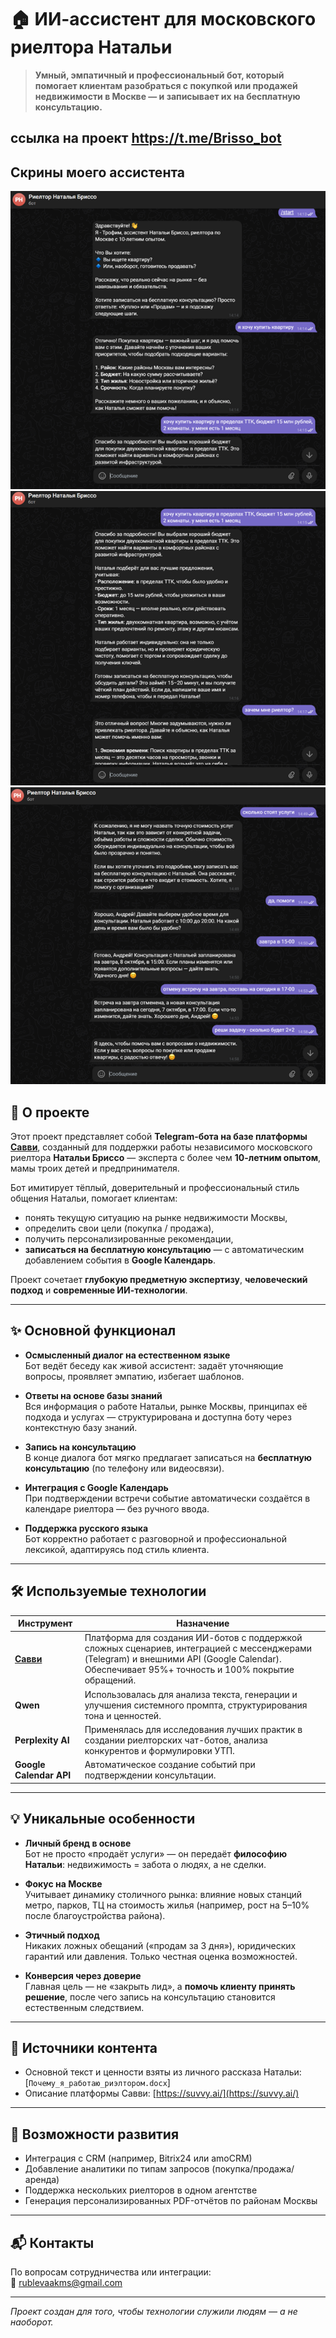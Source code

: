 # 🏠 ИИ-ассистент для московского риелтора Натальи

> **Умный, эмпатичный и профессиональный бот, который помогает клиентам разобраться с покупкой или продажей недвижимости в Москве — и записывает их на бесплатную консультацию.**

ссылка на проект https://t.me/Brisso_bot
---

## Скрины моего ассистента
![Описание 1](https://github.com/AndreyRublev-kms/rieltor_assistent/blob/main/Скрин1.png?raw=true)
![Описание 2](https://github.com/AndreyRublev-kms/rieltor_assistent/blob/main/Скрин2.png?raw=true)
![Описание 3](https://github.com/AndreyRublev-kms/rieltor_assistent/blob/main/Скрин3.png?raw=true)


## 📌 О проекте

Этот проект представляет собой **Telegram-бота на базе платформы [Савви](https://suvvy.ai/)**, созданный для поддержки работы независимого московского риелтора **Натальи Бриссо** — эксперта с более чем **10-летним опытом**, мамы троих детей и предпринимателя.

Бот имитирует тёплый, доверительный и профессиональный стиль общения Натальи, помогает клиентам:
- понять текущую ситуацию на рынке недвижимости Москвы,
- определить свои цели (покупка / продажа),
- получить персонализированные рекомендации,
- **записаться на бесплатную консультацию** — с автоматическим добавлением события в **Google Календарь**.

Проект сочетает **глубокую предметную экспертизу**, **человеческий подход** и **современные ИИ-технологии**.

---

## ✨ Основной функционал

- **Осмысленный диалог на естественном языке**  
  Бот ведёт беседу как живой ассистент: задаёт уточняющие вопросы, проявляет эмпатию, избегает шаблонов.

- **Ответы на основе базы знаний**  
  Вся информация о работе Натальи, рынке Москвы, принципах её подхода и услугах — структурирована и доступна боту через контекстную базу знаний.

- **Запись на консультацию**  
  В конце диалога бот мягко предлагает записаться на **бесплатную консультацию** (по телефону или видеосвязи).

- **Интеграция с Google Календарь**  
  При подтверждении встречи событие автоматически создаётся в календаре риелтора — без ручного ввода.

- **Поддержка русского языка**  
  Бот корректно работает с разговорной и профессиональной лексикой, адаптируясь под стиль клиента.

---

## 🛠️ Используемые технологии

| Инструмент | Назначение |
|-----------|------------|
| **[Савви](https://suvvy.ai/)** | Платформа для создания ИИ-ботов с поддержкой сложных сценариев, интеграцией с мессенджерами (Telegram) и внешними API (Google Calendar). Обеспечивает 95%+ точность и 100% покрытие обращений. |
| **Qwen** | Использовалась для анализа текста, генерации и улучшения системного промпта, структурирования тона и ценностей. |
| **Perplexity AI** | Применялась для исследования лучших практик в создании риелторских чат-ботов, анализа конкурентов и формулировки УТП. |
| **Google Calendar API** | Автоматическое создание событий при подтверждении консультации. |

---

## 💡 Уникальные особенности

- **Личный бренд в основе**  
  Бот не просто «продаёт услуги» — он передаёт **философию Натальи**: недвижимость = забота о людях, а не сделки.

- **Фокус на Москве**  
  Учитывает динамику столичного рынка: влияние новых станций метро, парков, ТЦ на стоимость жилья (например, рост на 5–10% после благоустройства района).

- **Этичный подход**  
  Никаких ложных обещаний («продам за 3 дня»), юридических гарантий или давления. Только честная оценка возможностей.

- **Конверсия через доверие**  
  Главная цель — не «закрыть лид», а **помочь клиенту принять решение**, после чего запись на консультацию становится естественным следствием.

---

## 📎 Источники контента

- Основной текст и ценности взяты из личного рассказа Натальи:  
  [`Почему_я_работаю_риэлтором.docx`]
- Описание платформы Савви: [https://suvvy.ai/](https://suvvy.ai/)

---

## 🚀 Возможности развития

- Интеграция с CRM (например, Bitrix24 или amoCRM)
- Добавление аналитики по типам запросов (покупка/продажа/аренда)
- Поддержка нескольких риелторов в одном агентстве
- Генерация персонализированных PDF-отчётов по районам Москвы

---

## 📬 Контакты

По вопросам сотрудничества или интеграции:  
📧 rublevaakms@gmail.com  

---

*Проект создан для того, чтобы технологии служили людям — а не наоборот.*
